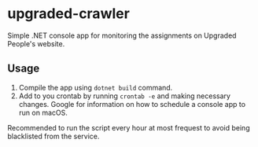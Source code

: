 # upgraded-crawler

Simple .NET console app for monitoring the assignments on Upgraded People's website.

## Usage

1. Compile the app using `dotnet build` command.
2. Add to you crontab by running `crontab -e` and making necessary changes. Google for information on how to schedule a console app to run on macOS.

Recommended to run the script every hour at most frequest to avoid being blacklisted from the service.
